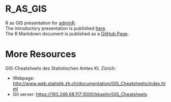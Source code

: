 # R_AS_GIS
R as GIS presentation for [adminR](https://www.meetup.com/adminR/events/263835294/). <br>
The introductory presentation is published [here](https://docs.google.com/presentation/d/1gAwLLWzoFkoGykLik1gBFFPMsceL1GYL2e6wtspk_5c/edit?usp=sharing). <br>
The R Markdown document is published as a [GitHub Page](https://statistikzh.github.io/R_AS_GIS/).

# More Resources 
GIS-Cheatsheets des Statistischen Amtes Kt. Zürich:<br>
- Webpage: http://www.web.statistik.zh.ch/documentation/GIS_Cheatsheets/index.html <br>
- Git server: https://193.246.68.117:3000/kkaelin/GIS_Cheatsheets



